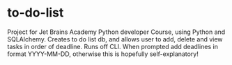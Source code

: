 # to-do-list
Project for Jet Brains Academy Python developer Course, using Python and SQLAlchemy. Creates to do list db, and allows user to add, delete and view tasks in order of deadline.
Runs off CLI. When prompted add deadlines in format YYYY-MM-DD, otherwise this is hopefully self-explanatory!
